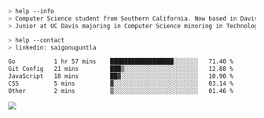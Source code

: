````bash
> help --info
> Computer Science student from Southern California. Now based in Davis, CA.
> Junior at UC Davis majoring in Computer Science minoring in Technology Management.
````

````bash
> help --contact
> linkedin: saigonuguntla
````

<!--START_SECTION:waka-->

```txt
Go           1 hr 57 mins    ██████████████████░░░░░░░   71.40 %
Git Config   21 mins         ███▒░░░░░░░░░░░░░░░░░░░░░   12.88 %
JavaScript   18 mins         ██▓░░░░░░░░░░░░░░░░░░░░░░   10.90 %
CSS          5 mins          ▓░░░░░░░░░░░░░░░░░░░░░░░░   03.14 %
Other        2 mins          ▒░░░░░░░░░░░░░░░░░░░░░░░░   01.46 %
```

<!--END_SECTION:waka-->

![](https://komarev.com/ghpvc/?username=saigonu&color=6A8AFF)